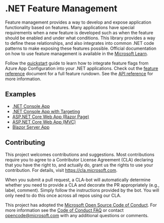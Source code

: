 # .NET Feature Management

Feature management provides a way to develop and expose application functionality based on features. Many applications have special requirements when a new feature is developed such as when the feature should be enabled and under what conditions. This library provides a way to define these relationships, and also integrates into common .NET code patterns to make exposing these features possible. Official documentation on how to use feature management is available in the [Microsoft Learn](https://learn.microsoft.com/azure/azure-app-configuration/feature-management-dotnet-reference).

Follow the [quickstart](https://learn.microsoft.com/azure/azure-app-configuration/quickstart-feature-flag-dotnet) guide to learn how to integrate feature flags from Azure App Configuration into your .NET applications. Check out the [feature reference](https://learn.microsoft.com/azure/azure-app-configuration/feature-management-dotnet-reference) document for a full feature rundown. See the [API reference](https://go.microsoft.com/fwlink/?linkid=2091700) for more information.

## Examples

* [.NET Console App](./examples/ConsoleApp)
* [.NET Console App with Targeting](./examples/TargetingConsoleApp)
* [ASP.NET Core Web App (Razor Page)](./examples/RazorPages)
* [ASP.NET Core Web App (MVC)](./examples/FeatureFlagDemo)
* [Blazor Server App](./examples/BlazorServerApp)

## Contributing

This project welcomes contributions and suggestions.  Most contributions require you to agree to a
Contributor License Agreement (CLA) declaring that you have the right to, and actually do, grant us
the rights to use your contribution. For details, visit https://cla.microsoft.com.

When you submit a pull request, a CLA-bot will automatically determine whether you need to provide
a CLA and decorate the PR appropriately (e.g., label, comment). Simply follow the instructions
provided by the bot. You will only need to do this once across all repos using our CLA.

This project has adopted the [Microsoft Open Source Code of Conduct](https://opensource.microsoft.com/codeofconduct/).
For more information see the [Code of Conduct FAQ](https://opensource.microsoft.com/codeofconduct/faq/) or
contact [opencode@microsoft.com](mailto:opencode@microsoft.com) with any additional questions or comments.
